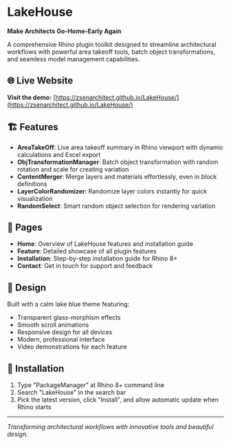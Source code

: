 # LakeHouse

**Make Architects Go-Home-Early Again**

A comprehensive Rhino plugin toolkit designed to streamline architectural workflows with powerful area takeoff tools, batch object transformations, and seamless model management capabilities.

## 🌐 Live Website

**Visit the demo:** [https://zsenarchitect.github.io/LakeHouse/](https://zsenarchitect.github.io/LakeHouse/)

## 🏗️ Features

- **AreaTakeOff**: Live area takeoff summary in Rhino viewport with dynamic calculations and Excel export
- **ObjTransformationManager**: Batch object transformation with random rotation and scale for creating variation
- **ContentMerger**: Merge layers and materials effortlessly, even in block definitions
- **LayerColorRandomizer**: Randomize layer colors instantly for quick visualization
- **RandomSelect**: Smart random object selection for rendering variation

## 📱 Pages

- **Home**: Overview of LakeHouse features and installation guide
- **Feature**: Detailed showcase of all plugin features
- **Installation**: Step-by-step installation guide for Rhino 8+
- **Contact**: Get in touch for support and feedback

## 🎨 Design

Built with a calm lake blue theme featuring:
- Transparent glass-morphism effects
- Smooth scroll animations
- Responsive design for all devices
- Modern, professional interface
- Video demonstrations for each feature

## 🚀 Installation

1. Type "PackageManager" at Rhino 8+ command line
2. Search "LakeHouse" in the search bar
3. Pick the latest version, click "Install", and allow automatic update when Rhino starts

---

*Transforming architectural workflows with innovative tools and beautiful design.*
